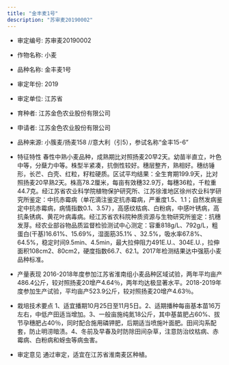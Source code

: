 ```yaml
---
title: "金丰麦1号"
description: "苏审麦20190002"
---
```

* 审定编号:  苏审麦20190002

*  作物名称:  小麦

*  品种名称:  金丰麦1号

*  审定年份:  2019

*  审定单位:  江苏省

* 育种者:  江苏金色农业股份有限公司

*  申请者:  江苏金色农业股份有限公司

*  品种来源:  小簇麦/扬麦158 //意大利（引5），参试名称“金丰15-6”

*  特征特性
春性中熟小麦品种，成熟期比对照扬麦20早2天。幼苗半直立，叶色中等，分蘖力中等。株型半紧凑，抗倒性较好。穗层整齐，熟相好。穗纺锤形，长芒、白壳、红粒，籽粒硬质。区试平均结果：全生育期199.9天，比对照扬麦20早熟2天。株高78.2厘米，每亩有效穗32.9万，每穗36粒，千粒重44.7克。经江苏省农业科学院植物保护研究所、江苏徐淮地区徐州农业科学研究所鉴定：中抗赤霉病（单花滴注鉴定抗赤霉病，严重度1.5、1.1；自然发病鉴定中抗赤霉病，病情指数0.1、3.57），高感纹枯病、白粉病，中感叶锈病，高抗条锈病、黄花叶病毒病。经江苏省农科院种质资源与生物研究所鉴定：抗穗发芽。经农业部谷物品质监督检验测试中心测定：容重818g/L、792g/L，粗蛋白(干基)16.61%、15.69%，湿面筋35.1% 、32.5%，吸水率67.8%、64.5%，稳定时间9.5min、4.5min，最大拉伸阻力491E.U.、304E.U.，拉伸面积108cm2、80cm2，硬度指数66.7、62.1。2017年检测结果达中强筋小麦品种标准。

*  产量表现
2016-2018年度参加江苏省淮南组小麦品种区域试验，两年平均亩产486.4公斤，较对照扬麦20增产4.64％，两年均达极显著水平。2018-2019年度参加生产试验，平均亩产523.9公斤，较对照扬麦20增产4.63％。

*  栽培技术要点
1、适宜播期10月25日至11月5日。2、适期播种每亩基本苗16万左右，中低产田适当增加。3、一般亩施纯氮18公斤，其中基苗肥占60%、拔节孕穗肥占40％，同时配合施用磷钾肥，后期适当喷施叶面肥。田间沟系配套，防止明涝暗渍。4、冬前及早春及时防除田间杂草，注意防治纹枯病、赤霉病、白粉病和蚜虫等病虫害。

*  审定意见
通过审定，适宜在江苏省淮南麦区种植。
